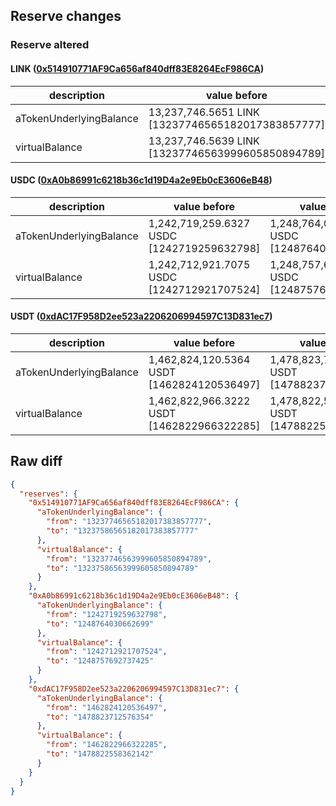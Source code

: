 ## Reserve changes

### Reserve altered

#### LINK ([0x514910771AF9Ca656af840dff83E8264EcF986CA](https://etherscan.io/address/0x514910771AF9Ca656af840dff83E8264EcF986CA))

| description | value before | value after |
| --- | --- | --- |
| aTokenUnderlyingBalance | 13,237,746.5651 LINK [13237746565182017383857777] | 13,237,586.5651 LINK [13237586565182017383857777] |
| virtualBalance | 13,237,746.5639 LINK [13237746563999605850894789] | 13,237,586.5639 LINK [13237586563999605850894789] |


#### USDC ([0xA0b86991c6218b36c1d19D4a2e9Eb0cE3606eB48](https://etherscan.io/address/0xA0b86991c6218b36c1d19D4a2e9Eb0cE3606eB48))

| description | value before | value after |
| --- | --- | --- |
| aTokenUnderlyingBalance | 1,242,719,259.6327 USDC [1242719259632798] | 1,248,764,030.6626 USDC [1248764030662699] |
| virtualBalance | 1,242,712,921.7075 USDC [1242712921707524] | 1,248,757,692.7374 USDC [1248757692737425] |


#### USDT ([0xdAC17F958D2ee523a2206206994597C13D831ec7](https://etherscan.io/address/0xdAC17F958D2ee523a2206206994597C13D831ec7))

| description | value before | value after |
| --- | --- | --- |
| aTokenUnderlyingBalance | 1,462,824,120.5364 USDT [1462824120536497] | 1,478,823,712.5763 USDT [1478823712576354] |
| virtualBalance | 1,462,822,966.3222 USDT [1462822966322285] | 1,478,822,558.3621 USDT [1478822558362142] |


## Raw diff

```json
{
  "reserves": {
    "0x514910771AF9Ca656af840dff83E8264EcF986CA": {
      "aTokenUnderlyingBalance": {
        "from": "13237746565182017383857777",
        "to": "13237586565182017383857777"
      },
      "virtualBalance": {
        "from": "13237746563999605850894789",
        "to": "13237586563999605850894789"
      }
    },
    "0xA0b86991c6218b36c1d19D4a2e9Eb0cE3606eB48": {
      "aTokenUnderlyingBalance": {
        "from": "1242719259632798",
        "to": "1248764030662699"
      },
      "virtualBalance": {
        "from": "1242712921707524",
        "to": "1248757692737425"
      }
    },
    "0xdAC17F958D2ee523a2206206994597C13D831ec7": {
      "aTokenUnderlyingBalance": {
        "from": "1462824120536497",
        "to": "1478823712576354"
      },
      "virtualBalance": {
        "from": "1462822966322285",
        "to": "1478822558362142"
      }
    }
  }
}
```